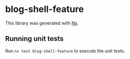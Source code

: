 # blog-shell-feature

This library was generated with [Nx](https://nx.dev).

## Running unit tests

Run `nx test blog-shell-feature` to execute the unit tests.
